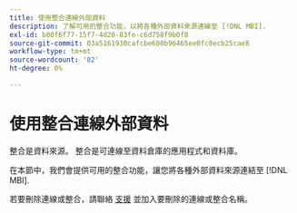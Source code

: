 ```yaml
---
title: 使用整合連線外部資料
description: 了解可用的整合功能，以將各種外部資料來源連線至 [!DNL MBI].
exl-id: b80f6f77-15f7-4d20-83fe-c6d758f9b0f8
source-git-commit: 03a5161930cafcbe600b96465ee0fc0ecb25cae8
workflow-type: tm+mt
source-wordcount: '82'
ht-degree: 0%

---
```


# 使用整合連線外部資料

整合是資料來源。 整合是可連線至資料倉庫的應用程式和資料庫。

在本節中，我們會提供可用的整合功能，讓您將各種外部資料來源連結至 [!DNL MBI].

若要刪除連線或整合，請聯絡 [支援](../../../guide-overview.md) 並加入要刪除的連線或整合名稱。
